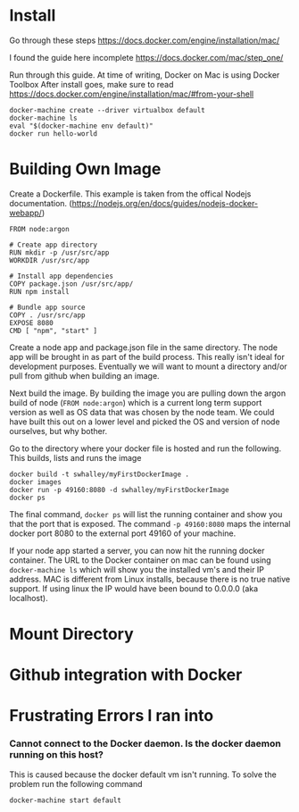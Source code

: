 # Install
Go through these steps
https://docs.docker.com/engine/installation/mac/

I found the guide here incomplete
https://docs.docker.com/mac/step_one/

Run through this guide. At time of writing,  Docker on Mac is using Docker Toolbox
After install goes, make sure to read 
https://docs.docker.com/engine/installation/mac/#from-your-shell

    docker-machine create --driver virtualbox default
    docker-machine ls
    eval "$(docker-machine env default)"
    docker run hello-world


# Building Own Image
Create a Dockerfile. This example is taken from the offical Nodejs documentation. (https://nodejs.org/en/docs/guides/nodejs-docker-webapp/)
    
    FROM node:argon
    
    # Create app directory
    RUN mkdir -p /usr/src/app
    WORKDIR /usr/src/app
    
    # Install app dependencies
    COPY package.json /usr/src/app/
    RUN npm install
  
    # Bundle app source
    COPY . /usr/src/app
    EXPOSE 8080
    CMD [ "npm", "start" ]

Create a node app and package.json file in the same directory. The node app will be brought in as part of the build process. This really isn't ideal for development purposes. Eventually we will want to mount a directory and/or pull from github when building an image.

Next build the image. By building the image you are pulling down the argon build of node (`FROM node:argon`) which is a current long term support version as well as OS data that was chosen by the node team. We could have built this out on a lower level and picked the OS and version of node ourselves, but why bother.

Go to the directory where your docker file is hosted and run the following. This builds, lists and runs the image
    
    docker build -t swhalley/myFirstDockerImage .
    docker images
    docker run -p 49160:8080 -d swhalley/myFirstDockerImage
    docker ps

The final command, `docker ps` will list the running container and show you that the port that is exposed.
The command `-p 49160:8080` maps the internal docker port 8080 to the external port 49160 of your machine.

If your node app started a server, you can now hit the running docker container. The URL to the Docker container on mac can be found using `docker-machine ls` which will show you the installed vm's and their IP address. MAC is different from Linux installs, because there is no true native support. If using linux the IP would have been bound to 0.0.0.0 (aka localhost).

# Mount Directory

# Github integration with Docker

# Frustrating Errors I ran into
### Cannot connect to the Docker daemon. Is the docker daemon running on this host?
This is caused because the docker default vm isn't running. To solve the problem run the following command
    
    docker-machine start default
